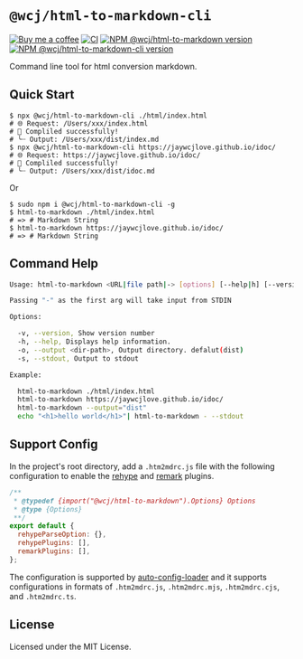 `@wcj/html-to-markdown-cli`
===

[![Buy me a coffee](https://img.shields.io/badge/Buy%20me%20a%20coffee-048754?logo=buymeacoffee)](https://jaywcjlove.github.io/#/sponsor)
[![CI](https://github.com/jaywcjlove/html-to-markdown-cli/actions/workflows/ci.yml/badge.svg)](https://github.com/jaywcjlove/html-to-markdown-cli/actions/workflows/ci.yml)
[![NPM @wcj/html-to-markdown version](https://img.shields.io/npm/v/@wcj/html-to-markdown.svg?style=flat)](https://npmjs.org/package/@wcj/html-to-markdown)
[![NPM @wcj/html-to-markdown-cli version](https://img.shields.io/npm/v/@wcj/html-to-markdown-cli.svg?style=flat&label=@wcj/html-to-markdown-cli)](https://npmjs.org/package/@wcj/html-to-markdown-cli)

Command line tool for html conversion markdown.

## Quick Start

```shell
$ npx @wcj/html-to-markdown-cli ./html/index.html
# 🌐 Request: /Users/xxx/index.html
# 🎉 Compliled successfully!
# ╰┈ Output: /Users/xxx/dist/index.md
$ npx @wcj/html-to-markdown-cli https://jaywcjlove.github.io/idoc/
# 🌐 Request: https://jaywcjlove.github.io/idoc/
# 🎉 Compliled successfully!
# ╰┈ Output: /Users/xxx/dist/idoc.md
```

Or

```shell
$ sudo npm i @wcj/html-to-markdown-cli -g
$ html-to-markdown ./html/index.html
# => # Markdown String
$ html-to-markdown https://jaywcjlove.github.io/idoc/
# => # Markdown String
```

## Command Help

```bash
Usage: html-to-markdown <URL|file path|-> [options] [--help|h] [--version|v]

Passing "-" as the first arg will take input from STDIN

Options:

  -v, --version, Show version number
  -h, --help, Displays help information.
  -o, --output <dir-path>, Output directory. defalut(dist)
  -s, --stdout, Output to stdout

Example:

  html-to-markdown ./html/index.html
  html-to-markdown https://jaywcjlove.github.io/idoc/
  html-to-markdown --output="dist"
  echo "<h1>hello world</h1>"| html-to-markdown - --stdout
```

## Support Config

In the project's root directory, add a `.htm2mdrc.js` file with the following configuration to enable the [rehype](https://github.com/rehypejs/rehype/blob/main/doc/plugins.md#list-of-plugins) and [remark](https://github.com/remarkjs/remark/blob/main/doc/plugins.md#list-of-plugins) plugins.

```js
/**
 * @typedef {import("@wcj/html-to-markdown").Options} Options
 * @type {Options}
 **/
export default { 
  rehypeParseOption: {},
  rehypePlugins: [],
  remarkPlugins: [],
};
```

The configuration is supported by [auto-config-loader](https://github.com/jaywcjlove/auto-config-loader) and it supports configurations in formats of `.htm2mdrc.js`, `.htm2mdrc.mjs`, `.htm2mdrc.cjs`, and `.htm2mdrc.ts`.

## License

Licensed under the MIT License.